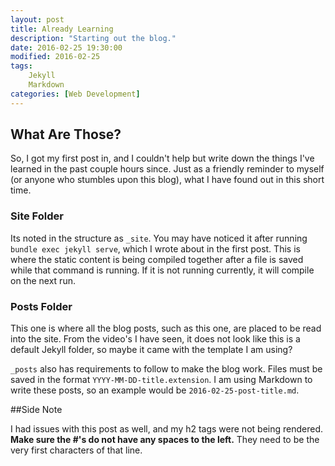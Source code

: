 ```yaml
---
layout: post
title: Already Learning
description: "Starting out the blog."
date: 2016-02-25 19:30:00
modified: 2016-02-25
tags:
    Jekyll
    Markdown
categories: [Web Development]
---
```

## What Are Those?

So, I got my first post in, and I couldn't help but write down the things I've learned in the past couple hours since.
Just as a friendly reminder to myself (or anyone who stumbles upon this blog), what I have found out in this short time.
 
### Site Folder 
 
Its noted in the structure as <code>_site</code>.  You may have noticed it after running <code>bundle exec jekyll serve</code>,
which I wrote about in the first post.  This is where the static content is being compiled together after a file is saved while that
command is running.  If it is not running currently, it will compile on the next run.

### Posts Folder 

This one is where all the blog posts, such as this one, are placed to be read into the site.  From the video's I have seen, it does not look
like this is a default Jekyll folder, so maybe it came with the template I am using?

<code>_posts</code> also has requirements to follow to make the blog work.  Files must be saved in the format <code>YYYY-MM-DD-title.extension</code>.
I am using Markdown to write these posts, so an example would be <code>2016-02-25-post-title.md</code>.

##Side Note

I had issues with this post as well, and my h2 tags were not being rendered.  **Make sure the #'s do not have any spaces to the left.**  They need to be
the very first characters of that line.
